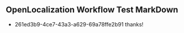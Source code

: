 ## OpenLocalization Workflow Test MarkDown
* 261ed3b9-4ce7-43a3-a629-69a78ffe2b91 thanks!

<!--HONumber=Aug16_HO1-->


